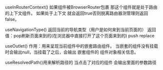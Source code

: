 useInRouterContext()  如果组件被BrowserRouter包裹 那这个组件就是处于路由的上下文组件。
如果处于上下文 就会返回true否则脱离路由器测管理则返回false。


useNavigationType() 返回当前的导航类型（用户是如何来到当前页面的）
返回值：pop刷新页面来到的(在浏览器中直接打开了这个页面来到的)   push    replace


useOutlet()  作用：用来呈现当前组件中的嵌套路由组件。  当嵌套的组件没有挂载时会输出null，当挂载了之后，会输出  嵌套组件的  组件对象相关信息。




useResolvedPath()用来解析路径的   当点击了对应的组件 会输出里面的参数路径